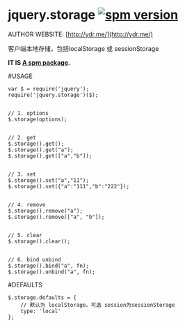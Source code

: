 # jquery.storage [![spm version](http://spmjs.io/badge/jquery.storage)](http://spmjs.io/package/jquery.storage)
AUTHOR WEBSITE: [http://ydr.me/](http://ydr.me/)

客户端本地存储，包括localStorage 或 sessionStorage

__IT IS [A spm package](http://spmjs.io/package/jquery.storage).__




#USAGE
```
var $ = require('jquery');
require('jquery.storage')($);


// 1. options
$.storage(options);


// 2. get
$.storage().get();
$.storage().get("a");
$.storage().get(["a","b"]);


// 3. set
$.storage().set("a","11");
$.storage().set({"a":"111","b":"222"});


// 4. remove
$.storage().remove("a");
$.storage().remove(["a", "b"]);


// 5. clear
$.storage().clear();


// 6. bind unbind
$.storage().bind("a", fn);
$.storage().unbind("a", fn);
```



#DEFAULTS
```
$.storage.defaults = {
    // 默认为 localStorage，可选 session为sessionStorage
    type: 'local'
};
```
